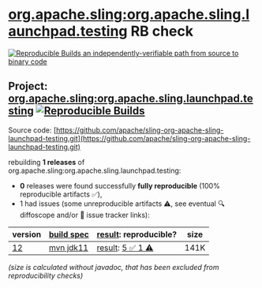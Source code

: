 [org.apache.sling:org.apache.sling.launchpad.testing](https://central.sonatype.com/artifact/org.apache.sling/org.apache.sling.launchpad.testing/versions) RB check
=======

[![Reproducible Builds](https://reproducible-builds.org/images/logos/rb.svg) an independently-verifiable path from source to binary code](https://reproducible-builds.org/)

## Project: [org.apache.sling:org.apache.sling.launchpad.testing](https://central.sonatype.com/artifact/org.apache.sling/org.apache.sling.launchpad.testing/versions) [![Reproducible Builds](https://img.shields.io/endpoint?url=https://raw.githubusercontent.com/jvm-repo-rebuild/reproducible-central/master/content/org/apache/sling/org.apache.sling.launchpad.testing/badge.json)](https://github.com/jvm-repo-rebuild/reproducible-central/blob/master/content/org/apache/sling/org.apache.sling.launchpad.testing/README.md)

Source code: [https://github.com/apache/sling-org-apache-sling-launchpad-testing.git](https://github.com/apache/sling-org-apache-sling-launchpad-testing.git)

rebuilding **1 releases** of org.apache.sling:org.apache.sling.launchpad.testing:
- **0** releases were found successfully **fully reproducible** (100% reproducible artifacts :white_check_mark:),
- 1 had issues (some unreproducible artifacts :warning:, see eventual :mag: diffoscope and/or :memo: issue tracker links):

| version | [build spec](/BUILDSPEC.md) | [result](https://reproducible-builds.org/docs/jvm/): reproducible? | size |
| -- | --------- | ------ | -- |
| [12](https://central.sonatype.com/artifact/org.apache.sling/org.apache.sling.launchpad.testing/12/pom) | [mvn jdk11](org.apache.sling.launchpad.testing-12.buildspec) | [result](org.apache.sling.launchpad.testing-12.buildinfo): [5 :white_check_mark:  1 :warning:](org.apache.sling.launchpad.testing-12.buildcompare) | 141K |

<i>(size is calculated without javadoc, that has been excluded from reproducibility checks)</i>
